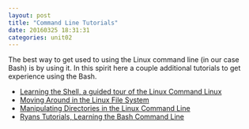 ```yaml
---
layout: post
title: "Command Line Tutorials"
date: 20160325 18:31:31
categories: unit02
---
```


The best way to get used to using the Linux command line (in our case Bash) is by using it.  In this spirit here a couple
additional tutorials to get experience using the Bash.

* [Learning the Shell, a guided tour of the Linux Command Linux](http://linuxcommand.org/learning_the_shell.php)
* [Moving Around in the Linux File System](http://www.tuxfiles.org/linuxhelp/linuxfiles.html)
* [Manipulating Directories in the Linux Command Line](http://www.tuxfiles.org/linuxhelp/dirman.html)
* [Ryans Tutorials, Learning the Bash Command Line](http://ryanstutorials.net/linuxtutorial/)
